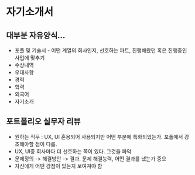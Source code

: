# 자기소개서

## 대부분 자유양식...

- 포폴 및 기술서 - 어떤 계열의 회사인지, 선호하는 파트, 진행해왔던 혹은 진행중인 사업에 맞추기
- 수상내역
- 우대사항
- 경력
- 학력
- 외국어
- 자기소개



## 포트폴리오 실무자 리뷰

- 원하는 직무 : UX, UI 혼용되어 사용되지만 어떤 부분에 특화되었는가. 포폴에서 강조해야할 점이 다름.
- UX, UI중 회사마다 더 선호하는 쪽이 있다. 그것을 파악
- 문제정의 -> 해결방안 -> 결과. 문제 해결능력, 어떤 결과를 냈는가 중요
- 자신에게 어떤 강점이 있는지 보여져야 함